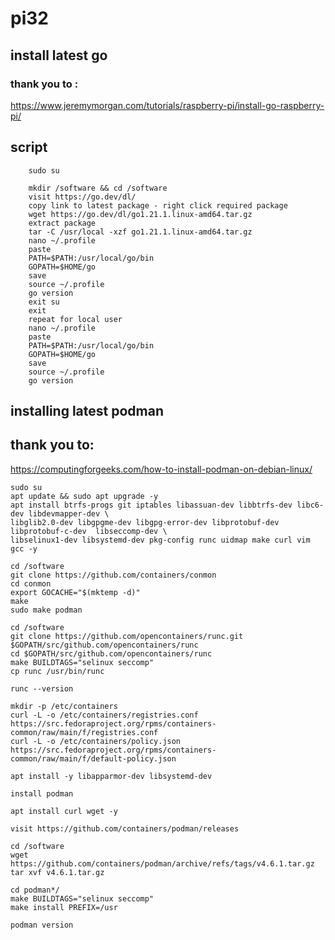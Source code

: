# pi32

## install latest go

### thank you to :
https://www.jeremymorgan.com/tutorials/raspberry-pi/install-go-raspberry-pi/

## script
        sudo su
        
        mkdir /software && cd /software
        visit https://go.dev/dl/
        copy link to latest package - right click required package
        wget https://go.dev/dl/go1.21.1.linux-amd64.tar.gz
        extract package
        tar -C /usr/local -xzf go1.21.1.linux-amd64.tar.gz
        nano ~/.profile
        paste
        PATH=$PATH:/usr/local/go/bin
        GOPATH=$HOME/go
        save
        source ~/.profile
        go version
        exit su
        exit
        repeat for local user
        nano ~/.profile
        paste
        PATH=$PATH:/usr/local/go/bin
        GOPATH=$HOME/go
        save
        source ~/.profile
        go version

## installing latest podman

## thank you to:
https://computingforgeeks.com/how-to-install-podman-on-debian-linux/
    
    sudo su
    apt update && sudo apt upgrade -y
    apt install btrfs-progs git iptables libassuan-dev libbtrfs-dev libc6-dev libdevmapper-dev \
    libglib2.0-dev libgpgme-dev libgpg-error-dev libprotobuf-dev libprotobuf-c-dev  libseccomp-dev \
    libselinux1-dev libsystemd-dev pkg-config runc uidmap make curl vim gcc -y
    
    cd /software
    git clone https://github.com/containers/conmon
    cd conmon
    export GOCACHE="$(mktemp -d)"
    make
    sudo make podman
    
    cd /software
    git clone https://github.com/opencontainers/runc.git $GOPATH/src/github.com/opencontainers/runc
    cd $GOPATH/src/github.com/opencontainers/runc
    make BUILDTAGS="selinux seccomp"
    cp runc /usr/bin/runc
    
    runc --version
    
    mkdir -p /etc/containers
    curl -L -o /etc/containers/registries.conf https://src.fedoraproject.org/rpms/containers-common/raw/main/f/registries.conf
    curl -L -o /etc/containers/policy.json https://src.fedoraproject.org/rpms/containers-common/raw/main/f/default-policy.json
    
    apt install -y libapparmor-dev libsystemd-dev
    
    install podman
    
    apt install curl wget -y
    
    visit https://github.com/containers/podman/releases
    
    cd /software
    wget https://github.com/containers/podman/archive/refs/tags/v4.6.1.tar.gz
    tar xvf v4.6.1.tar.gz
    
    cd podman*/
    make BUILDTAGS="selinux seccomp"
    make install PREFIX=/usr
    
    podman version

